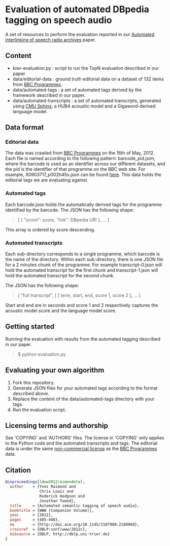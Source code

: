 Evaluation of automated DBpedia tagging on speech audio
=======================================================

A set of resources to perform the evaluation reported in our [Automated interlinking of speech radio archives](http://events.linkeddata.org/ldow2012/papers/ldow2012-paper-11.pdf) paper.

Content
-------

* kiwi-evaluation.py : script to run the TopN evaluation described in our paper.
* data/editorial-data : ground truth editorial data on a dataset of 132 items from [BBC Programmes](http://www.bbc.co.uk/programmes).
* data/automated-tags : a set of automated tags derived by the framework described in our paper.
* data/automated-transcripts : a set of automated transcripts, generated using [CMU Sphinx](http://cmusphinx.sourceforge.net/), a HUB4 acoustic model and a Gigaword-derived language model.

Data format
-----------

### Editorial data

The data was crawled from [BBC Programmes](http://www.bbc.co.uk/programmes) on the 16th of May, 2012.
Each file is named according to the following pattern: barcode\_pid.json, where the barcode is used
as an identifier across our different datasets, and the pid is the identifier of that programme on the
BBC web site. For example, X0903717\_p002h45s.json can be found [here](http://www.bbc.co.uk/programmes/p002h45s).
This data holds the editorial tags we are evaluating against.

### Automated tags

Each barcode.json holds the automatically derived tags for the programme identified by the barcode.
The JSON has the following shape:

> \[ \{ "score": score, "link": DBpedia URI \}, ... \]

This array is ordered by score descending.

### Automated transcripts

Each sub-directory corresponds to a single programme, which barcode is the name of the directory.
Within each sub-directory, there is one JSON file for a 2 minutes chunk of the programme. For
example transcript-0.json will hold the automated transcript for the first chunk and transcript-1.json
will hold the automated transcript for the second chunk.

The JSON has the following shape:

> \[ "full transcript", \[ \[ term, start, end, score 1, score 2 \], ... \]

Start and end are in seconds and score 1 and 2 respectively captures the acoustic model score
and the language model score.

Getting started
---------------

Running the evaluation with results from the automated tagging described in
our paper.

> $ python evaluation.py 

Evaluating your own algorithm
-----------------------------

1. Fork this repository.
2. Generate JSON files for your automated tags according to the format described above.
3. Replace the content of the data/automated-tags directory with your tags.
4. Run the evaluation script.

Licensing terms and authorship
------------------------------

See 'COPYING' and 'AUTHORS' files.
The license in 'COPYING' only applies to the Python code and the automated transcripts and tags.
The editorial data is under the same [non-commercial license](http://backstage.bbc.co.uk/archives/2005/01/terms_of_use.html)
as the [BBC Programmes](http://www.bbc.co.uk/programmes) data.

Citation
----------------
```bibtex
@inproceedings{ldow2012raimondetal,
  author    = {Yves Raimond and
               Chris Lowis and
               Roderick Hodgson and
               Jonathan Tweed},
  title     = {Automated semantic tagging of speech audio},
  booktitle = {WWW (Companion Volume)},
  year      = {2012},
  pages     = {405-408},
  ee        = {http://doi.acm.org/10.1145/2187980.2188060},
  crossref  = {DBLP:conf/www/2012c},
  bibsource = {DBLP, http://dblp.uni-trier.de}
}
```